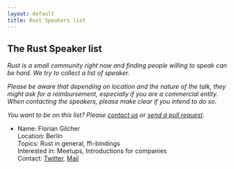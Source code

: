 ```yaml
---
layout: default
title: Rust Speakers list
---
```


## The Rust Speaker list

*Rust is a small community right now and finding people willing to speak can be hard. We try to collect a list of speaker.*

*Please be aware that depending on location and the nature of the talk, they might ask for a reimbursement, especially if you are a commercial entity. When contacting the speakers, please make clear if you intend to do so.*

*You want to be on this list? Please [contact us](http://github.com/rustberlin) or [send a pull request](http://github.com/rustberlin/rustberlin.github.io).*

* Name: Florian Gilcher<br>
  Location: Berlin<br>
  Topics: Rust in general, ffi-bindings<br>
  Interested in: Meetups, Introductions for companies<br>
  Contact: [Twitter](http://twitter.com/Argorak), [Mail](mailto:florian.gilcher@asquera.de)
